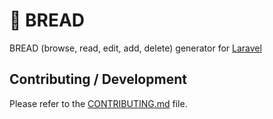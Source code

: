 # 🍞 BREAD

BREAD (browse, read, edit, add, delete) generator for [Laravel](https://laravel.com/)

## Contributing / Development

Please refer to the [CONTRIBUTING.md](./CONTRIBUTING.md) file.
